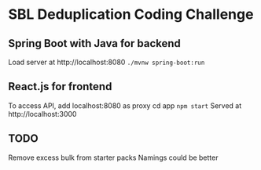 # SBL Deduplication Coding Challenge
## Spring Boot with Java for backend

Load server at http://localhost:8080
`./mvnw spring-boot:run`

## React.js for frontend

To access API, add localhost:8080 as proxy
cd app `npm start`
Served at http://localhost:3000

## TODO

Remove excess bulk from starter packs
Namings could be better
